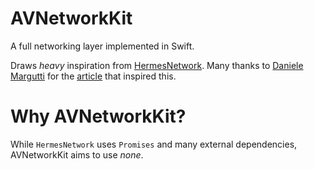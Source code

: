 # AVNetworkKit
A full networking layer implemented in Swift. 

Draws *heavy* inspiration from [HermesNetwork](https://github.com/malcommac/HermesNetwork). Many thanks to [Daniele Margutti](https://github.com/malcommac) for the [article](http://danielemargutti.com/2017/09/09/network-layers-in-swift-updated/) that inspired this.

# Why AVNetworkKit?
While `HermesNetwork` uses `Promises` and many external dependencies, AVNetworkKit aims to use *none*.
